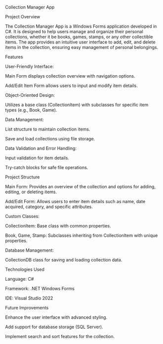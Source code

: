 Collection Manager App

Project Overview

The Collection Manager App is a Windows Forms application developed in C#. It is designed to help users manage and organize their personal collections, whether it be books, games, stamps, or any other collectible items. The app provides an intuitive user interface to add, edit, and delete items in the collection, ensuring easy management of personal belongings.

Features

User-Friendly Interface:

Main Form displays collection overview with navigation options.

Add/Edit Item Form allows users to input and modify item details.

Object-Oriented Design:

Utilizes a base class (CollectionItem) with subclasses for specific item types (e.g., Book, Game).

Data Management:

List structure to maintain collection items.

Save and load collections using file storage.

Data Validation and Error Handling:

Input validation for item details.

Try-catch blocks for safe file operations.

Project Structure

Main Form: Provides an overview of the collection and options for adding, editing, or deleting items.

Add/Edit Form: Allows users to enter item details such as name, date acquired, category, and specific attributes.

Custom Classes:

CollectionItem: Base class with common properties.

Book, Game, Stamp: Subclasses inheriting from CollectionItem with unique properties.

Database Management:

CollectionDB class for saving and loading collection data.

Technologies Used

Language: C#

Framework: .NET Windows Forms

IDE: Visual Studio 2022

Future Improvements

Enhance the user interface with advanced styling.

Add support for database storage (SQL Server).

Implement search and sort features for the collection.
